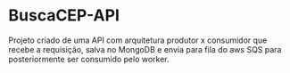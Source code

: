 # BuscaCEP-API
Projeto criado de uma API com arquitetura produtor x consumidor que recebe a requisição, salva no MongoDB e envia para fila do aws SQS para posteriormente ser consumido pelo worker.
